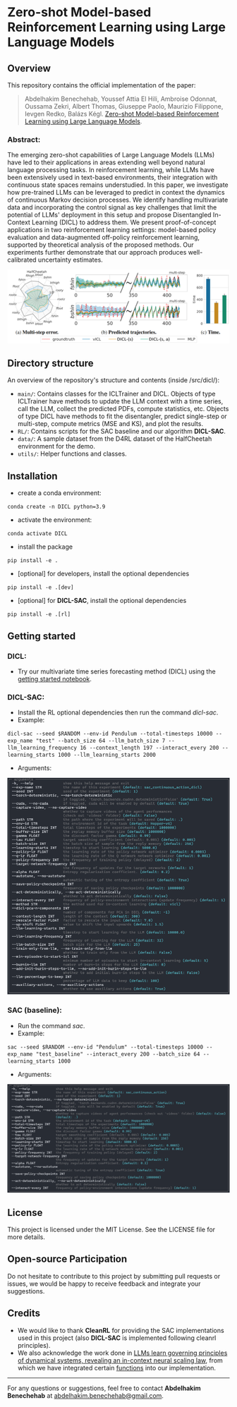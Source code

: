 # Zero-shot Model-based Reinforcement Learning using Large Language Models

## Overview
This repository contains the official implementation of the paper:

   >Abdelhakim Benechehab, Youssef Attia El Hili, Ambroise Odonnat, Oussama Zekri, Albert Thomas, Giuseppe Paolo, Maurizio Filippone, Ievgen Redko, Balázs Kégl.
   [Zero-shot Model-based Reinforcement Learning using Large Language Models](https://arxiv.org/pdf/2402.10198).

### Abstract:
The emerging zero-shot capabilities of Large Language Models (LLMs) have led to their applications in areas extending well beyond natural language processing tasks.
In reinforcement learning, while LLMs have been extensively used in text-based environments, their integration with continuous state spaces remains understudied.
In this paper, we investigate how pre-trained LLMs can be leveraged to predict in context the dynamics of continuous Markov decision processes.
We identify handling multivariate data and incorporating the control signal as key challenges that limit the potential of LLMs' deployment in this setup and propose Disentangled In-Context Learning (DICL) to address them.
We present proof-of-concept applications in two reinforcement learning settings: model-based policy evaluation and data-augmented off-policy reinforcement learning, supported by theoretical analysis of the proposed methods.
Our experiments further demonstrate that our approach produces well-calibrated uncertainty estimates.

![main figure](figures/main_figure_for_repo.PNG)


## Directory structure
An overview of the repository's structure and contents (inside /src/dicl/):

- `main/`: Contains classes for the ICLTrainer and DICL. Objects of type ICLTrainer have methods to update the LLM context with a time series, call the LLM, collect the predicted PDFs, compute statistics, etc. Objects of type DICL have methods to fit the disentangler, predict single-step or multi-step, compute metrics (MSE and KS), and plot the results.
- `RL/`: Contains scripts for the SAC baseline and our algorithm **DICL-SAC**.
- `data/`: A sample dataset from the D4RL dataset of the HalfCheetah environment for the demo.
- `utils/`: Helper functions and classes.


## Installation

- create a conda environment:
```
conda create -n DICL python=3.9
```
- activate the environment:
```
conda activate DICL
```
- install the package
```
pip install -e .
```
- [optional] for developers, install the optional dependencies
```
pip install -e .[dev]
```
- [optional] for **DICL-SAC**, install the optional dependencies
```
pip install -e .[rl]
```

## Getting started

### DICL:
- Try our multivariate time series forecasting method (DICL) using the [getting started notebook](https://rnd-gitlab-eu.huawei.com/Noahs-Ark/research_projects/dicl/-/blob/main/src/dicl/getting_started.ipynb).

### DICL-SAC:
- Install the RL optional dependencies then run the command *dicl-sac*.
- Example:

```
dicl-sac --seed $RANDOM --env-id Pendulum --total-timesteps 10000 --exp_name "test" --batch_size 64 --llm_batch_size 7 --llm_learning_frequency 16 --context_length 197 --interact_every 200 --learning_starts 1000 --llm_learning_starts 2000
```

- Arguments:

![main figure](figures/dicl_sac_args.PNG)

### SAC (baseline):
- Run the command *sac*.
- Example:

```
sac --seed $RANDOM --env-id "Pendulum" --total-timesteps 10000 --exp_name "test_baseline" --interact_every 200 --batch_size 64 --learning_starts 1000
```

- Arguments:

![main figure](figures/sac_args.PNG)


## License

This project is licensed under the MIT License. See the LICENSE file for more details.

## Open-source Participation

Do not hesitate to contribute to this project by submitting pull requests or issues, we would be happy to receive feedback and integrate your suggestions.

## Credits

- We would like to thank **CleanRL** for providing the SAC implementations used in this project (also **DICL-SAC** is implemented following cleanrl principles).
- We also acknowledge the work done in [LLMs learn governing principles of dynamical systems, revealing an in-context neural scaling law](https://github.com/AntonioLiu97/llmICL), from which we have integrated certain [functions](https://rnd-gitlab-eu.huawei.com/Noahs-Ark/research_projects/dicl/-/blob/main/src/dicl/utils/updated_from_liu_et_al.py) into our implementation.

---

For any questions or suggestions, feel free to contact **Abdelhakim Benechehab** at [abdelhakim.benechehab@gmail.com](mailto:abdelhakim.benechehab@gmail.com).
